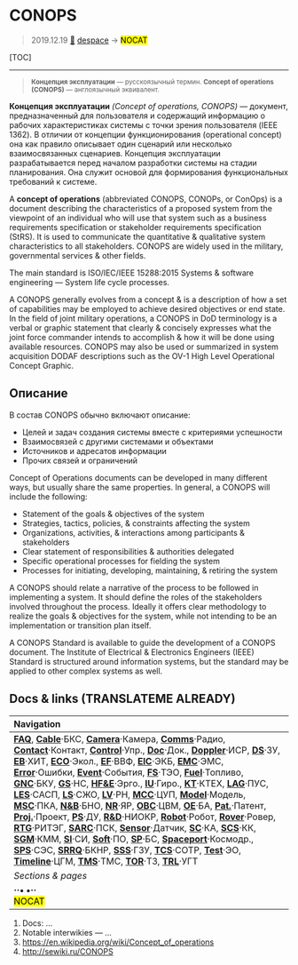 # CONOPS
> 2019.12.19 [🚀](../index/index.md) [despace](index.md) → **[](.md)** <mark>NOCAT</mark>

[TOC]

---

> <small>**Концепция эксплуатации** — русскоязычный термин. **Concept of operations (CONOPS)** — англоязычный эквивалент.</small>

**Концепция эксплуатации** *(Concept of operations, CONOPS)* — документ, предназначенный для пользователя и содержащий информацию о рабочих характеристиках системы с точки зрения пользователя (IEEE 1362). В отличии от концепции функционирования (operational concept) она как правило описывает один сценарий или несколько взаимосвязанных сценариев. Концепция эксплуатации разрабатывается перед началом разработки системы на стадии планирования. Она служит основой для формирования функциональных требований к системе.

A **concept of operations** (abbreviated CONOPS, CONOPs, or ConOps) is a document describing the characteristics of a proposed system from the viewpoint of an individual who will use that system such as a business requirements specification or stakeholder requirements specification (StRS). It is used to communicate the quantitative & qualitative system characteristics to all stakeholders. CONOPS are widely used in the military, governmental services & other fields.

The main standard is ISO/IEC/IEEE 15288:2015 Systems & software engineering — System life cycle processes.

A CONOPS generally evolves from a concept & is a description of how a set of capabilities may be employed to achieve desired objectives or end state. In the field of joint military operations, a CONOPS in DoD terminology is a verbal or graphic statement that clearly & concisely expresses what the joint force commander intends to accomplish & how it will be done using available resources. CONOPS may also be used or summarized in system acquisition DODAF descriptions such as the OV-1 High Level Operational Concept Graphic.



<p style="page-break-after:always"> </p>

## Описание
В состав CONOPS обычно включают описание:

   - Целей и задач создания системы вместе с критериями успешности
   - Взаимосвязей с другими системами и объектами
   - Источников и адресатов информации
   - Прочих связей и ограничений

Concept of Operations documents can be developed in many different ways, but usually share the same properties. In general, a CONOPS will include the following:

   - Statement of the goals & objectives of the system
   - Strategies, tactics, policies, & constraints affecting the system
   - Organizations, activities, & interactions among participants & stakeholders
   - Clear statement of responsibilities & authorities delegated
   - Specific operational processes for fielding the system
   - Processes for initiating, developing, maintaining, & retiring the system

A CONOPS should relate a narrative of the process to be followed in implementing a system. It should define the roles of the stakeholders involved throughout the process. Ideally it offers clear methodology to realize the goals & objectives for the system, while not intending to be an implementation or transition plan itself.

A CONOPS Standard is available to guide the development of a CONOPS document. The Institute of Electrical & Electronics Engineers (IEEE) Standard is structured around information systems, but the standard may be applied to other complex systems as well.



<p style="page-break-after:always"> </p>

## Docs & links (TRANSLATEME ALREADY)
|Navigation|
|:--|
|**[FAQ](faq.md)**, **[Cable](cable.md)**·БКС, **[Camera](cam.md)**·Камера, **[Comms](comms.md)**·Радио, **[Contact](contact.md)**·Контакт, **[Control](control.md)**·Упр., **[Doc](doc.md)**·Док., **[Doppler](doppler.md)**·ИСР, **[DS](ds.md)**·ЗУ, **[EB](eb.md)**·ХИТ, **[ECO](ecology.md)**·Экол., **[EF](ef.md)**·ВВФ, **[ElC](elc.md)**·ЭКБ, **[EMC](emc.md)**·ЭМС, **[Error](error.md)**·Ошибки, **[Event](event.md)**·События, **[FS](fs.md)**·ТЭО, **[Fuel](fuel.md)**·Топливо, **[GNC](gnc.md)**·БКУ, **[GS](scs.md)**·НС, **[HF&E](hfe.md)**·Эрго., **[IU](iu.md)**·Гиро., **[KT](kt.md)**·КТЕХ, **[LAG](lag.md)**·ПУC, **[LES](les.md)**·САСП, **[LS](ls.md)**·СЖО, **[LV](lv.md)**·РН, **[MCC](mcc.md)**·ЦУП, **[Model](model.md)**·Модель, **[MSC](sc.md)**·ПКА, **[N&B](nnb.md)**·БНО, **[NR](nr.md)**·ЯР, **[OBC](obc.md)**·ЦВМ, **[OE](oe.md)**·БА, **[Pat.](патент.md)**·Патент, **[Proj.](project.md)**·Проект, **[PS](ps.md)**·ДУ, **[R&D](rnd.md)**·НИОКР, **[Robot](robotics.md)**·Робот, **[Rover](rover.md)**·Ровер, **[RTG](rtg.md)**·РИТЭГ, **[SARC](sarc.md)**·ПСК, **[Sensor](sensor.md)**·Датчик, **[SC](sc.md)**·КА, **[SCS](scs.md)**·КК, **[SGM](sgm.md)**·КММ, **[SI](si.md)**·СИ, **[Soft](soft.md)**·ПО, **[SP](sp.md)**·БС, **[Spaceport](spaceport.md)**·Космодр., **[SPS](sps.md)**·СЭС, **[SRRQ](srrq.md)**·БКНР, **[SSS](sss.md)**·ГЗУ, **[TCS](tcs.md)**·СОТР, **[Test](test.md)**·ЭО, **[Timeline](timeline.md)**·ЦГМ, **[TMS](tms.md)**·ТМС, **[TOR](tor.md)**·ТЗ, **[TRL](trl.md)**·УГТ|
|*Sections & pages*|
|**··• [](.md) •··**<br> <mark>NOCAT</mark>|

   1. Docs: …
   1. Notable interwikies — …
   1. <https://en.wikipedia.org/wiki/Concept_of_operations>
   1. <http://sewiki.ru/CONOPS>
